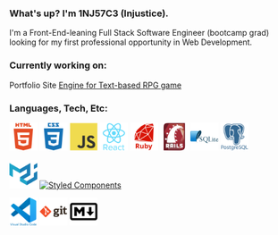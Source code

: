 ### What's up? I'm 1NJ57C3 (Injustice).  
  
I'm a Front-End-leaning Full Stack Software Engineer (bootcamp grad) looking for my first professional opportunity in Web Development.  
  
### Currently working on:
Portfolio Site
[Engine for Text-based RPG game](https://github.com/1NJ57C3/phase-5-capstone-project/tree/development)
  
### Languages, Tech, Etc:  
[<img src="https://github.com/devicons/devicon/blob/master/icons/html5/html5-plain-wordmark.svg" alt="HTML5" width=50px>](https://html.spec.whatwg.org/)
[<img src="https://github.com/devicons/devicon/blob/master/icons/css3/css3-plain-wordmark.svg" alt="CSS3" width=50px>](https://www.w3.org/TR/CSS/#css)
[<img src="https://github.com/devicons/devicon/blob/master/icons/javascript/javascript-original.svg" alt="JavaScript" width=50px>](https://www.ecma-international.org/publications-and-standards/standards/ecma-262/)
[<img src="https://github.com/devicons/devicon/blob/master/icons/react/react-original-wordmark.svg" alt="React" width=50px>](https://reactjs.org/)
[<img src="https://github.com/devicons/devicon/blob/master/icons/ruby/ruby-plain-wordmark.svg" alt="Ruby" width=50px>](https://www.ruby-lang.org/)
[<img src="https://github.com/devicons/devicon/blob/master/icons/rails/rails-original-wordmark.svg" alt="Rails" width=50px>](https://rubyonrails.org/)
[<img src="https://github.com/devicons/devicon/blob/master/icons/sqlite/sqlite-original-wordmark.svg" alt="SQLite" width=50px>](https://sqlite.org/)
[<img src="https://github.com/devicons/devicon/blob/master/icons/postgresql/postgresql-plain-wordmark.svg" alt="PostgreSQL" width=50px>](https://www.postgresql.org/)  
  
[<img src="https://github.com/devicons/devicon/blob/master/icons/materialui/materialui-original.svg" alt="Material UI" width=50px>](https://mui.com/)
[<img src="https://raw.githubusercontent.com/styled-components/brand/master/styled-components.png" alt="Styled Components" width=50px>](https://styled-components.com/)  
  
[<img src="https://github.com/devicons/devicon/blob/master/icons/vscode/vscode-original-wordmark.svg" alt="Visual Studio Code" width=50px>](https://code.visualstudio.com/)
[<img src="https://github.com/devicons/devicon/blob/master/icons/git/git-original-wordmark.svg" alt="Git" width=50px>](https://git-scm.com/)
[<img src="https://github.com/devicons/devicon/blob/master/icons/markdown/markdown-original.svg" alt="Markdown" width=50px>](https://daringfireball.net/projects/markdown/)


<!--
**1NJ57C3/1NJ57C3** is a ✨ _special_ ✨ repository because its `README.md` (this file) appears on your GitHub profile.

Here are some ideas to get you started:

- 🔭 I’m currently working on ...
- 🌱 I’m currently learning ...
- 👯 I’m looking to collaborate on ...
- 🤔 I’m looking for help with ...
- 💬 Ask me about ...
- 📫 How to reach me: ...
- 😄 Pronouns: ...
- ⚡ Fun fact: ...
-->
